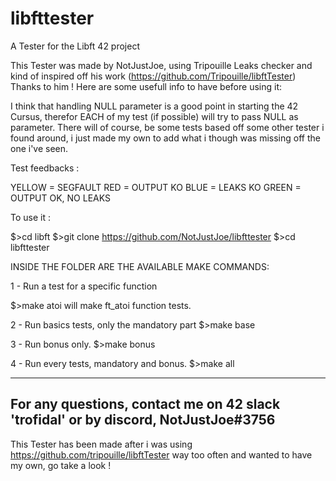 # libfttester
A Tester for the Libft 42 project

This Tester was made by NotJustJoe, using Tripouille Leaks checker and kind of inspired off his work (https://github.com/Tripouille/libftTester) Thanks to him !
Here are some usefull info to have before using it:

I think that handling NULL parameter is a good point in starting the 42 Cursus, therefor EACH of my test (if possible) will try to pass NULL as parameter.
There will of course, be some tests based off some other tester i found around, i just made my own to add what i though was missing off the one i've seen.

Test feedbacks :

YELLOW = SEGFAULT
RED = OUTPUT KO
BLUE = LEAKS KO
GREEN = OUTPUT OK, NO LEAKS

To use it :

$>cd libft
$>git clone https://github.com/NotJustJoe/libfttester
$>cd libfttester

INSIDE THE FOLDER ARE THE AVAILABLE MAKE COMMANDS:

1 - Run a test for a specific function

$>make atoi
will make ft_atoi function tests.

2 - Run basics tests, only the mandatory part
$>make base

3 - Run bonus only.
$>make bonus

4 - Run every tests, mandatory and bonus.
$>make all

-----
For any questions, contact me on 42 slack 'trofidal' or by discord, NotJustJoe#3756
-----
This Tester has been made after i was using https://github.com/tripouille/libftTester way too often and wanted to have my own, go take a look !
